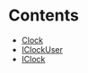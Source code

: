 

# Contents
- [Clock](Clock.sol/contract.Clock.md)
- [IClockUser](IClock.sol/interface.IClockUser.md)
- [IClock](IClock.sol/interface.IClock.md)
